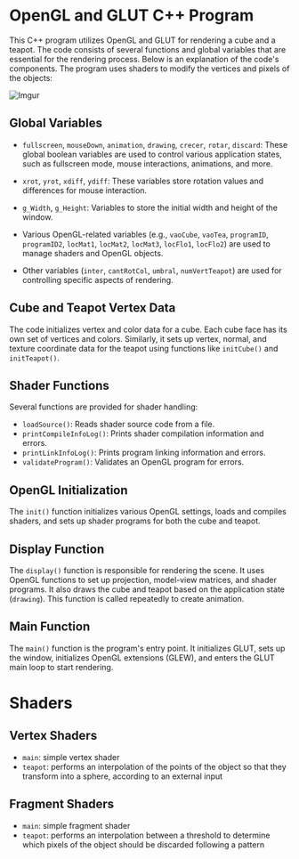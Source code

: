 # OpenGL and GLUT C++ Program

This C++ program utilizes OpenGL and GLUT for rendering a cube and a teapot. The code consists of several functions and global variables that are essential for the rendering process. Below is an explanation of the code's components. The program uses shaders to modify the vertices and pixels of the objects:

![Imgur](https://i.imgur.com/oT3iDWi.gifv)

## Global Variables

- `fullscreen`, `mouseDown`, `animation`, `drawing`, `crecer`, `rotar`, `discard`: These global boolean variables are used to control various application states, such as fullscreen mode, mouse interactions, animations, and more.

- `xrot`, `yrot`, `xdiff`, `ydiff`: These variables store rotation values and differences for mouse interaction.

- `g_Width`, `g_Height`: Variables to store the initial width and height of the window.

- Various OpenGL-related variables (e.g., `vaoCube`, `vaoTea`, `programID`, `programID2`, `locMat1`, `locMat2`, `locMat3`, `locFlo1`, `locFlo2`) are used to manage shaders and OpenGL objects.

- Other variables (`inter`, `cantRotCol`, `umbral`, `numVertTeapot`) are used for controlling specific aspects of rendering.

## Cube and Teapot Vertex Data

The code initializes vertex and color data for a cube. Each cube face has its own set of vertices and colors. Similarly, it sets up vertex, normal, and texture coordinate data for the teapot using functions like `initCube()` and `initTeapot()`.

## Shader Functions

Several functions are provided for shader handling:
- `loadSource()`: Reads shader source code from a file.
- `printCompileInfoLog()`: Prints shader compilation information and errors.
- `printLinkInfoLog()`: Prints program linking information and errors.
- `validateProgram()`: Validates an OpenGL program for errors.

## OpenGL Initialization

The `init()` function initializes various OpenGL settings, loads and compiles shaders, and sets up shader programs for both the cube and teapot.

## Display Function

The `display()` function is responsible for rendering the scene. It uses OpenGL functions to set up projection, model-view matrices, and shader programs. It also draws the cube and teapot based on the application state (`drawing`). This function is called repeatedly to create animation.

## Main Function

The `main()` function is the program's entry point. It initializes GLUT, sets up the window, initializes OpenGL extensions (GLEW), and enters the GLUT main loop to start rendering.

# Shaders

## Vertex Shaders

- `main`: simple vertex shader
- `teapot`: performs an interpolation of the points of the object so that they transform into a sphere, according to an external input

## Fragment Shaders

- `main`: simple fragment shader
- `teapot`: performs an interpolation between a threshold to determine which pixels of the object should be discarded following a pattern